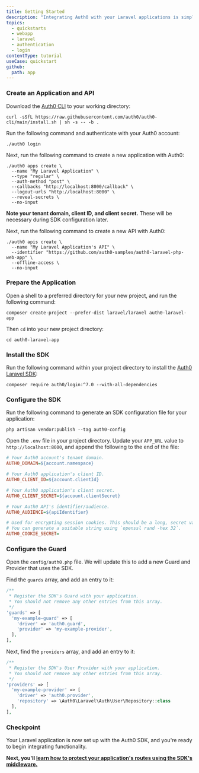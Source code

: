 ```yaml
---
title: Getting Started
description: "Integrating Auth0 with your Laravel applications is simple. Our Laravel SDK makes authenticating users, retrieving profiles and protecting routes straightforward."
topics:
  - quickstarts
  - webapp
  - laravel
  - authentication
  - login
contentType: tutorial
useCase: quickstart
github:
  path: app
---
```

<!-- markdownlint-disable MD002 MD034 MD041 -->

### Create an Application and API

Download the [Auth0 CLI](https://github.com/auth0/auth0-cli) to your working directory:

```shell
curl -sSfL https://raw.githubusercontent.com/auth0/auth0-cli/main/install.sh | sh -s -- -b .
```

Run the following command and authenticate with your Auth0 account:

```shell
./auth0 login
```

Next, run the following command to create a new application with Auth0:

```shell
./auth0 apps create \
  --name "My Laravel Application" \
  --type "regular" \
  --auth-method "post" \
  --callbacks "http://localhost:8000/callback" \
  --logout-urls "http://localhost:8000" \
  --reveal-secrets \
  --no-input
```

**Note your tenant domain, client ID, and client secret.** These will be necessary during SDK configuration later.

Next, run the following command to create a new API with Auth0:

```shell
./auth0 apis create \
  --name "My Laravel Application's API" \
  --identifier "https://github.com/auth0-samples/auth0-laravel-php-web-app" \
  --offline-access \
  --no-input
```

### Prepare the Application

Open a shell to a preferred directory for your new project, and run the following command:

```shell
composer create-project --prefer-dist laravel/laravel auth0-laravel-app
```

Then `cd` into your new project directory:

```shell
cd auth0-laravel-app
```

### Install the SDK

Run the following command within your project directory to install the [Auth0 Laravel SDK](https://github.com/auth0/laravel-auth0):

```shell
composer require auth0/login:^7.0 --with-all-dependencies
```

### Configure the SDK

Run the following command to generate an SDK configuration file for your application:

```shell
php artisan vendor:publish --tag auth0-config
```

Open the `.env` file in your project directory. Update your `APP_URL` value to `http://localhost:8000`, and append the following to the end of the file:

```ini
# Your Auth0 account's tenant domain.
AUTH0_DOMAIN=${account.namespace}

# Your Auth0 application's client ID.
AUTH0_CLIENT_ID=${account.clientId}

# Your Auth0 application's client secret.
AUTH0_CLIENT_SECRET=${account.clientSecret}

# Your Auth0 API's identifier/audience.
AUTH0_AUDIENCE=${apiIdentifier}

# Used for encrypting session cookies. This should be a long, secret value.
# You can generate a suitable string using `openssl rand -hex 32`.
AUTH0_COOKIE_SECRET=
```

### Configure the Guard

Open the `config/auth0.php` file. We will update this to add a new Guard and Provider that uses the SDK.

Find the `guards` array, and add an entry to it:

```php
/**
 * Register the SDK's Guard with your application.
 * You should not remove any other entries from this array.
 */
'guards' => [
  'my-example-guard' => [
    'driver' => 'auth0.guard',
    'provider' => 'my-example-provider',
  ],
],
```

Next, find the `providers` array, and add an entry to it:

```php
/**
 * Register the SDK's User Provider with your application.
 * You should not remove any other entries from this array.
 */
'providers' => [
  'my-example-provider' => [
    'driver' => 'auth0.provider',
    'repository' => \Auth0\Laravel\Auth\User\Repository::class
  ],
],
```

### Checkpoint

Your Laravel application is now set up with the Auth0 SDK, and you're ready to begin integrating functionality.

**Next, you'll [learn how to protect your application's routes using the SDK's middleware.](/quickstart/webapp/laravel/02-middleware)**

